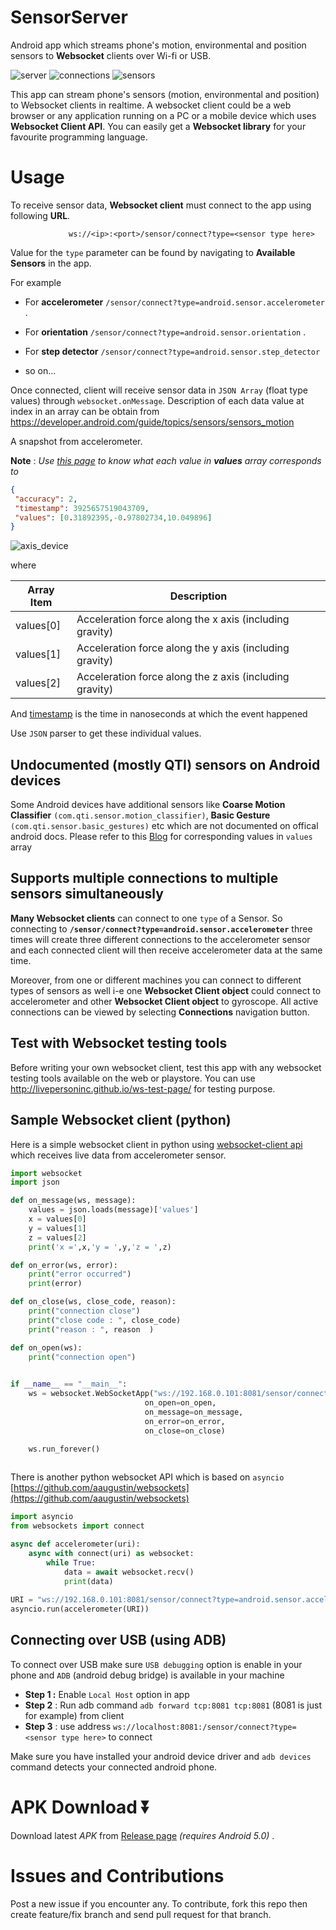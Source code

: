 # SensorServer
Android app which streams phone's motion, environmental and position sensors to **Websocket** clients over Wi-fi or USB.
 

![server](https://user-images.githubusercontent.com/35717992/146649500-f4f1aadf-60e0-4305-81bc-f7db21540bd7.gif)    ![connections](https://user-images.githubusercontent.com/35717992/146649573-9b86ff77-565c-46ef-900b-63350f4eac3b.gif)    ![sensors](https://user-images.githubusercontent.com/35717992/146649578-adb5f0eb-4a7a-462a-9e16-264f4599903f.gif)






 This app can stream phone's sensors (motion, environmental and position) to Websocket clients in realtime. A websocket client could be a web browser or any application running on a PC or a mobile device which uses **Websocket Client API**.  You can easily get a **Websocket library** for your favourite programming language. 
 
 
 
 
 # Usage
 To receive sensor data, **Websocket client**  must connect to the app using following **URL**.
 
                 ws://<ip>:<port>/sensor/connect?type=<sensor type here> 
 
 
  Value for the `type` parameter can be found by navigating to **Available Sensors** in the app. 
 
 For example
 
 * For **accelerometer** `/sensor/connect?type=android.sensor.accelerometer` .
 
 * For **orientation** `/sensor/connect?type=android.sensor.orientation` .
 
 * For **step detector**  `/sensor/connect?type=android.sensor.step_detector`

 * so on... 
 
 Once connected, client will receive sensor data in `JSON Array` (float type values) through `websocket.onMessage`. Description of each data value at index in an array can be obtain from https://developer.android.com/guide/topics/sensors/sensors_motion
 
 A snapshot from accelerometer.
 
**Note** : *Use [this page](https://developer.android.com/guide/topics/sensors/sensors_motion) to know what each value in **values** array corresponds to*  
 
 ```json
{
  "accuracy": 2,
  "timestamp": 3925657519043709,
  "values": [0.31892395,-0.97802734,10.049896]
}
 ```
![axis_device](https://user-images.githubusercontent.com/35717992/179351418-bf3b511a-ebea-49bb-af65-5afd5f464e14.png)

where

| Array Item  | Description |
| ------------- | ------------- |
| values[0]  | Acceleration force along the x axis (including gravity)  |
| values[1]  | Acceleration force along the y axis (including gravity)  |
| values[2]  | Acceleration force along the z axis (including gravity)  |

And [timestamp](https://developer.android.com/reference/android/hardware/SensorEvent#timestamp) is the time in nanoseconds at which the event happened

Use `JSON` parser to get these individual values.

## Undocumented (mostly QTI) sensors on Android devices
Some Android devices have additional sensors like **Coarse Motion Classifier** `(com.qti.sensor.motion_classifier)`, **Basic Gesture** `(com.qti.sensor.basic_gestures)` etc  which are not documented on offical android docs. Please refer to this [Blog](https://louis993546.medium.com/quick-tech-support-undocumented-mostly-qti-sensors-on-android-devices-d7e2fb6c5064) for corresponding values in `values` array  

## Supports multiple connections to multiple sensors simultaneously

 **Many Websocket clients** can connect to one `type` of a Sensor. So connecting to **`/sensor/connect?type=android.sensor.accelerometer`** three times will create three different connections to the accelerometer sensor and each connected client will then receive accelerometer data at the same time.
 
Moreover, from one or different machines you can connect to different types of sensors as well i-e one **Websocket Client object** could connect to accelerometer and other **Websocket Client object** to gyroscope. All active connections can be viewed by selecting **Connections** navigation button.
 
## Test with Websocket testing tools 
Before writing your own websocket client, test this app with any websocket testing tools available on the web or playstore. You can use http://livepersoninc.github.io/ws-test-page/ for testing purpose.

## Sample Websocket client (python) 
Here is a simple websocket client in python using [websocket-client api](https://github.com/websocket-client/websocket-client) which receives live data from accelerometer sensor.

```python
import websocket
import json

def on_message(ws, message):
    values = json.loads(message)['values']
    x = values[0]
    y = values[1]
    z = values[2]
    print('x =',x,'y = ',y,'z = ',z)

def on_error(ws, error):
    print("error occurred")
    print(error)

def on_close(ws, close_code, reason):
    print("connection close")
    print("close code : ", close_code)
    print("reason : ", reason  )

def on_open(ws):
    print("connection open")
    

if __name__ == "__main__":
    ws = websocket.WebSocketApp("ws://192.168.0.101:8081/sensor/connect?type=android.sensor.accelerometer",
                              on_open=on_open,
                              on_message=on_message,
                              on_error=on_error,
                              on_close=on_close)

    ws.run_forever()
 
```
There is another python websocket API which is based on `asyncio` [https://github.com/aaugustin/websockets](https://github.com/aaugustin/websockets)

```python
import asyncio
from websockets import connect

async def accelerometer(uri):
    async with connect(uri) as websocket:
        while True:
            data = await websocket.recv()
            print(data)
            
URI = "ws://192.168.0.101:8081/sensor/connect?type=android.sensor.accelerometer"
asyncio.run(accelerometer(URI))

```


## Connecting over USB (using ADB)
To connect over USB make sure `USB debugging` option is enable in your phone and `ADB` (android debug bridge) is available in your machine
* **Step 1 :** Enable `Local Host` option in app
* **Step 2** : Run adb command `adb forward tcp:8081 tcp:8081` (8081 is just for example) from client
* **Step 3** : use address `ws://localhost:8081:/sensor/connect?type=<sensor type here>` to connect 

Make sure you have installed your android device driver and `adb devices` command detects your connected android phone.

# APK Download ⏬
Download latest *APK* from [Release page](https://github.com/umer0586/SensorServer/releases) *(requires Android 5.0)* .

# Issues and Contributions
Post a new issue if you encounter any. To contribute, fork this repo then create feature/fix branch and send pull request for that branch.
